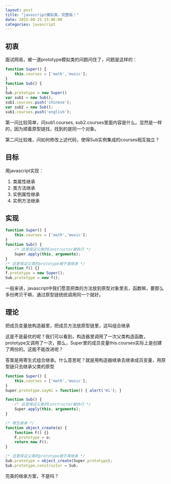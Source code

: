 ```yaml
---
layout: post
title: "javascript模拟类，完整版！"
date: 2015-08-25 15:06:00
categories: javascript
---
```


## 初衷
面试网易，被一道prototype模拟类的问题问住了，问题是这样的：

```javascript
function Super() {
    this.courses = ['math','music'];
}
function Sub() {
}
Sub.prototype = new Super()
var sub1 = new Sub();
sub1.courses.push('chinese');
var sub2 = new Sub();
sub1.courses.push('english');
```

第一问比较简单，问sub1.courses, sub2.courses里面内容是什么。显然是一样的，因为顺着原型链找，找到的是同一个对象。

第二问比较难，问如何修改上述代码，使得Sub实例集成的courses相互独立？

## 目标

用javascript实现：

1. 类属性继承
2. 类方法继承
3. 实例属性继承
4. 实例方法继承

## 实现

```javascript
function Super() {
    this.courses = ['math','music'];
}
function Sub() {
    /* 这里保证父类的Constructor被执行 */
    Super.apply(this, arguments); 
}
/* 这里保证父类的prototype被子类继承 */
function f() {}
f.prototype = new Super();
Sub.prototype = new f();
```

一般来讲，javascript中我们愿意把类的方法放到原型对象里去，函数嘛，要那么多份拷贝干嘛，通过原型链统统调用同一个就好。

## 理论

把成员变量放构造器里，把成员方法放原型链里，这叫组合继承

这是不是最优的呢？我们可以看到，构造器里调用了一次父类构造函数，prototype又调用了一次，那么，Super里的成员变量this.courses实际上是创建了两份的。这能不能改进呢？

答案是用寄生式组合继承。什么意思呢？就是用构造器继承去继承成员变量，用原型链只去继承父类的原型

```javascript
function Super() {
    this.courses = ['math','music'];
}
Super.prototype.sayHi = function() { alert('Hi'); }

function Sub() {
    /* 这里保证父类的Constructor被执行 */
    Super.apply(this, arguments); 
}

/* 寄生继承 */
function object_create(o) {
    function F() {}
    F.prototype = o;
    return new F();
}

/* 这里保证父类的prototype被子类继承 */
Sub.prototype = object_create(Super.prototype);
Sub.prototype.constructor = Sub;
```

完美的继承方案，不是吗？


